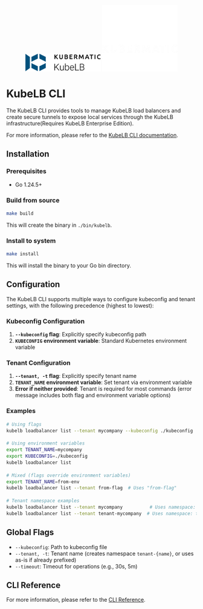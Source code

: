 <p align="center">
  <img src="docs/kubelb-logo.png#gh-light-mode-only" width="200px" />
  <img src="docs/kubelb-logo-dark.png#gh-dark-mode-only" width="200px" />
</p>

# KubeLB CLI

The KubeLB CLI provides tools to manage KubeLB load balancers and create secure tunnels to expose local services through the KubeLB infrastructure(Requires KubeLB Enterprise Edition).

For more information, please refer to the [KubeLB CLI documentation](https://docs.kubermatic.com/kubelb/latest/cli).

## Installation

### Prerequisites

- Go 1.24.5+

### Build from source

```bash
make build
```

This will create the binary in `./bin/kubelb`.

### Install to system

```bash
make install
```

This will install the binary to your Go bin directory.

## Configuration

The KubeLB CLI supports multiple ways to configure kubeconfig and tenant settings, with the following precedence (highest to lowest):

### Kubeconfig Configuration

1. **`--kubeconfig` flag**: Explicitly specify kubeconfig path
2. **`KUBECONFIG` environment variable**: Standard Kubernetes environment variable

### Tenant Configuration

1. **`--tenant, -t` flag**: Explicitly specify tenant name
2. **`TENANT_NAME` environment variable**: Set tenant via environment variable
3. **Error if neither provided**: Tenant is required for most commands (error message includes both flag and environment variable options)

### Examples

```bash
# Using flags
kubelb loadbalancer list --tenant mycompany --kubeconfig ./kubeconfig

# Using environment variables
export TENANT_NAME=mycompany
export KUBECONFIG=./kubeconfig
kubelb loadbalancer list

# Mixed (flags override environment variables)
export TENANT_NAME=from-env
kubelb loadbalancer list --tenant from-flag  # Uses "from-flag"

# Tenant namespace examples
kubelb loadbalancer list --tenant mycompany          # Uses namespace: tenant-mycompany
kubelb loadbalancer list --tenant tenant-mycompany  # Uses namespace: tenant-mycompany (no double prefix)
```

## Global Flags

- `--kubeconfig`: Path to kubeconfig file
- `--tenant, -t`: Tenant name (creates namespace `tenant-{name}`, or uses as-is if already prefixed)
- `--timeout`: Timeout for operations (e.g., 30s, 5m)

## CLI Reference

For more information, please refer to the [CLI Reference](docs/cli/kubelb.md).
